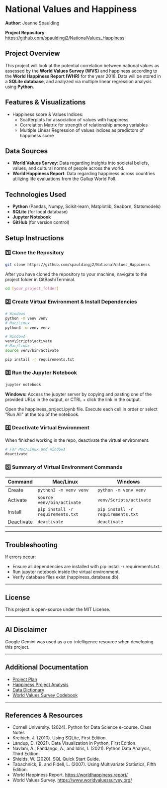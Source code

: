 # National Values and Happiness

**Author**: Jeanne Spaulding

**Project Repository**: https://github.com/spauldingj2/NationalValues_Happiness

## Project Overview

This project will look at the potential correlation between national values as assessed by the **World Values Survey (WVS)** and happiness according to the **World Happiness Report (WHR)** for the year 2018. Data will be stored in a **SQLite database**, and analyzed via multiple linear regression analysis using **Python**.


## Features & Visualizations

- Happiness score & Values Indices: 
    - Scatterplots for association of values with happiness
    - Correlation Matrix for strength of relationship among variables
    - Multiple Linear Regression of values indices as predictors of happiness score 


## Data Sources

- **World Values Survey**: Data regarding insights into societal beliefs, values, and cultural norms of people across the world. 
- **World Happiness Report**: Data regarding happiness across countries utilizing life evaluations from the Gallup World Poll.  

## Technologies Used

- **Python** (Pandas, Numpy, Scikit-learn, Matplotlib, Seaborn, Statsmodels)
- **SQLite** (for local database)
- **Jupyter Notebook** 
- **GitHub** (for version control)

## Setup Instructions

### 1️⃣ Clone the Repository

```bash
git clone https://github.com/spauldingj2/NationalValues_Happiness
```

After you have cloned the repository to your machine, navigate to the project folder in GitBash/Terminal.

```bash
cd [your_project_folder]
```

### 2️⃣ Create Virtual Environment & Install Dependencies

```bash
# Windows
python -m venv venv
# Mac/Linux
python3 -m venv venv

# Windows
venv\Scripts\activate
# Mac/Linux
source venv/bin/activate   

pip install -r requirements.txt
```

### 3️⃣ Run the Jupyter Notebook

```bash
jupyter notebook
```

**Windows:** Access the jupyter server by copying and pasting one of the provided URLs in the output,
or CTRL + click the link in the output.

Open the happiness_project.ipynb file.  Execute each cell in order or select "Run All" at the top of the notebook.

### 4️⃣ Deactivate Virtual Environment

When finished working in the repo, deactivate the virtual environment.

```bash
# For Mac/Linux and Windows
deactivate
```

### 5️⃣ Summary of Virtual Environment Commands

| Command    | Mac/Linux                         | Windows                           |
| -------    | ---------                         | -------                           |
| Create     | `python3 -m venv venv`            | `python -m venv venv`             |
| Activate   | `source venv/bin/activate`        | `venv/Scripts/activate`    |
| Install    | `pip install -r requirements.txt` | `pip install -r requirements.txt` |
| Deactivate | `deactivate`                      | `deactivate`                      |

---

## Troubleshooting

If errors occur:

- Ensure all dependencies are installed with pip install -r requirements.txt.
- Run jupyter notebook inside the virtual environment.
- Verify database files exist (happiness_database.db).

---

## License

This project is open-source under the MIT License.

---

## AI Disclaimer

Google Gemini was used as a co-intelligence resource when developing this project.

---

## Additional Documentation

- [Project Plan](SpauldingProjectPlan.docx)
- [Happiness Project Analysis](happiness_project.ipynb)
- [Data Dictionary](HappinessProject_DataDictionary.docx)
- [World Values Survey Codebook](WVS7_Codebook.pdf)


---

## References & Resources

- Cornell University. (2024).  Python for Data Science e-course. Class Notes
- Kreibich, J. (2010). Using SQLite, First Edition.
- Landup, D. (2021). Data Visualization in Python, First Edition.
- Navlani, A., Fandango, A., and Idris, I. (2021).  Python Data Analysis, Third Edition.
- Shields, W. (2020). SQL Quick Start Guide. 
- Tabachnick, B. and Fidell, L. (2007). Using Multivariate Statistics, Fifth Edition. 
- World Happiness Report. https://worldhappiness.report/
- World Values Survey. https://www.worldvaluessurvey.org/



